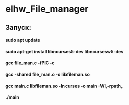 # elhw_File_manager
## Запуск:
#### sudo apt update
#### sudo apt-get install libncurses5-dev libncursesw5-dev
#### gcc file_man.c -fPIC -c
#### gcc -shared file_man.o -o libfileman.so
#### gcc main.c libfileman.so -lncurses -o main -Wl,-rpath,.
#### ./main 
